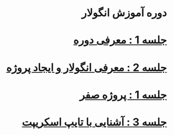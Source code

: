 <div dir="rtl">

# دوره آموزش انگولار

# [جلسه 1 : معرفی دوره](Session1)

# [جلسه 2 : معرفی انگولار و ایجاد پروژه](Session2)

# [جلسه 1 : پروژه صفر](StarterProject)

# [جلسه 3 : آشنایی با تایپ اسکریپت](Session3)

</div>
